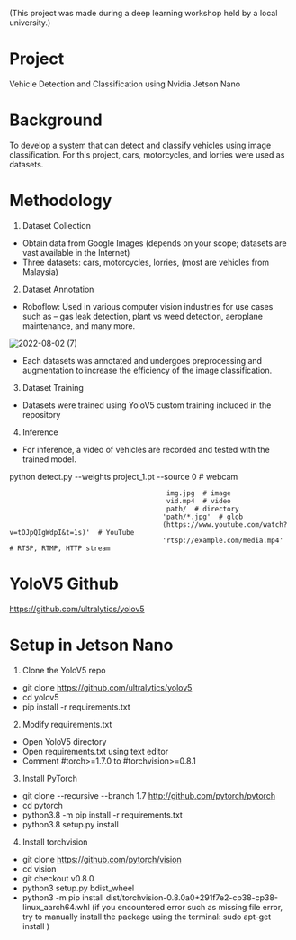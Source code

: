 (This project was made during a deep learning workshop held by a local university.)

# Project
Vehicle Detection and Classification using Nvidia Jetson Nano

# Background
To develop a system that can detect and classify vehicles using image classification. For this project, cars, motorcycles, and lorries were used as datasets. 

# Methodology
1. Dataset Collection
  - Obtain data from Google Images (depends on your scope; datasets are vast available in the Internet)
  - Three datasets: cars, motorcycles, lorries, (most are vehicles from Malaysia)
2. Dataset Annotation
  - Roboflow: Used in various computer vision industries for use cases such as – gas leak detection, plant vs weed detection, aeroplane maintenance, and many more.

![2022-08-02 (7)](https://user-images.githubusercontent.com/103092362/184589591-222bc9b6-d523-475b-a1ab-dd4b47ca1dfe.png)

  - Each datasets was annotated and undergoes preprocessing and augmentation to increase the efficiency of the image classification.

3. Dataset Training
  - Datasets were trained using YoloV5 custom training included in the repository

4. Inference
  - For inference, a video of vehicles are recorded and tested with the trained model.
  
 python detect.py --weights project_1.pt --source 0      # webcam
 
                                           img.jpg  # image
                                           vid.mp4  # video
                                           path/  # directory
                                          'path/*.jpg'  # glob
                                          (https://www.youtube.com/watch?v=tOJpQIgWdpI&t=1s)'  # YouTube
                                          'rtsp://example.com/media.mp4'  # RTSP, RTMP, HTTP stream

# YoloV5 Github
 https://github.com/ultralytics/yolov5
 
 # Setup in Jetson Nano
1. Clone the YoloV5 repo
  - git clone https://github.com/ultralytics/yolov5
  - cd yolov5
  - pip install -r requirements.txt
2. Modify requirements.txt
  - Open YoloV5 directory
  - Open requirements.txt using text editor
  - Comment #torch>=1.7.0 to #torchvision>=0.8.1
3. Install PyTorch
  - git clone --recursive --branch 1.7 http://github.com/pytorch/pytorch
  - cd pytorch
  - python3.8 -m pip install -r requirements.txt
  - python3.8 setup.py install
4. Install torchvision
  - git clone https://github.com/pytorch/vision
  - cd vision
  - git checkout v0.8.0
  - python3 setup.py bdist_wheel
  - python3 -m pip install dist/torchvision-0.8.0a0+291f7e2-cp38-cp38-linux_aarch64.whl
(if you encountered error such as missing file error, try to manually install the package using the terminal: sudo apt-get install <filename>)
 
